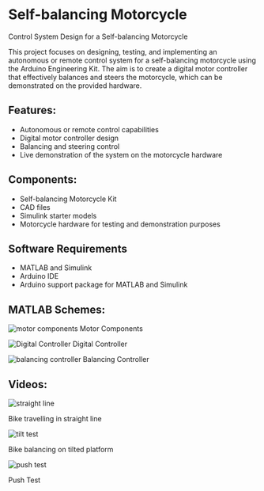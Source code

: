 # Self-balancing Motorcycle
 Control System Design for a Self-balancing Motorcycle

This project focuses on designing, testing, and implementing an autonomous or remote control system for a self-balancing motorcycle using the Arduino Engineering Kit. The aim is to create a digital motor controller that effectively balances and steers the motorcycle, which can be demonstrated on the provided hardware.

## Features:
- Autonomous or remote control capabilities
- Digital motor controller design
- Balancing and steering control
- Live demonstration of the system on the motorcycle hardware

## Components:
- Self-balancing Motorcycle Kit
- CAD files
- Simulink starter models
- Motorcycle hardware for testing and demonstration purposes

## Software Requirements
- MATLAB and Simulink
- Arduino IDE
- Arduino support package for MATLAB and Simulink

## MATLAB Schemes:

![motor components](https://user-images.githubusercontent.com/39654202/234714319-6cb79932-7e40-48d4-ba01-3572c7e7450a.jpg)
Motor Components

![Digital Controller](https://user-images.githubusercontent.com/39654202/234714342-b640c5d9-35b7-44da-b989-026fc56273ee.jpg)
Digital Controller

![balancing controller](https://user-images.githubusercontent.com/39654202/234719275-452c4ce7-a162-4d87-a8f9-ffec911956bd.jpg)
Balancing Controller

## Videos:

![straight line](https://user-images.githubusercontent.com/39654202/234718758-80c526ac-1e8c-4aeb-84d8-73a683418ffa.gif)

Bike travelling in straight line

![tilt test](https://user-images.githubusercontent.com/39654202/234719108-fd4b4d5a-34b6-451f-a3e5-1afe4bcaff18.gif)

Bike balancing on tilted platform

![push test](https://user-images.githubusercontent.com/39654202/234717441-b929a888-e681-40c3-bcae-767d4b81f762.gif)

Push Test


